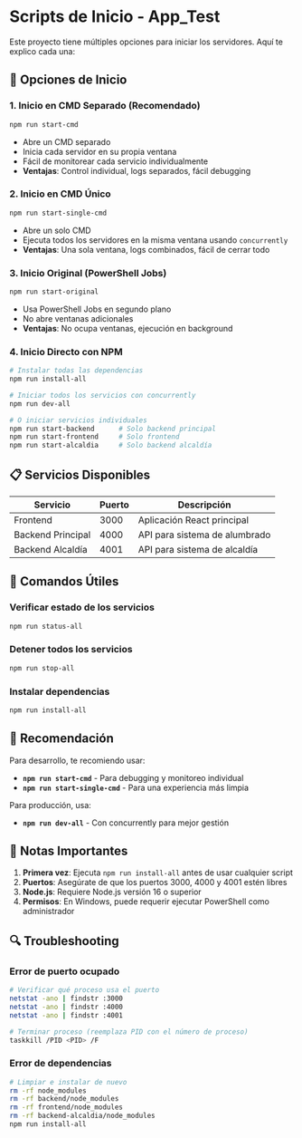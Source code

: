 # Scripts de Inicio - App_Test

Este proyecto tiene múltiples opciones para iniciar los servidores. Aquí te explico cada una:

## 🚀 Opciones de Inicio

### 1. **Inicio en CMD Separado (Recomendado)**
```bash
npm run start-cmd
```
- Abre un CMD separado
- Inicia cada servidor en su propia ventana
- Fácil de monitorear cada servicio individualmente
- **Ventajas**: Control individual, logs separados, fácil debugging

### 2. **Inicio en CMD Único**
```bash
npm run start-single-cmd
```
- Abre un solo CMD
- Ejecuta todos los servidores en la misma ventana usando `concurrently`
- **Ventajas**: Una sola ventana, logs combinados, fácil de cerrar todo

### 3. **Inicio Original (PowerShell Jobs)**
```bash
npm run start-original
```
- Usa PowerShell Jobs en segundo plano
- No abre ventanas adicionales
- **Ventajas**: No ocupa ventanas, ejecución en background

### 4. **Inicio Directo con NPM**
```bash
# Instalar todas las dependencias
npm run install-all

# Iniciar todos los servicios con concurrently
npm run dev-all

# O iniciar servicios individuales
npm run start-backend      # Solo backend principal
npm run start-frontend     # Solo frontend
npm run start-alcaldia     # Solo backend alcaldía
```

## 📋 Servicios Disponibles

| Servicio | Puerto | Descripción |
|----------|--------|-------------|
| Frontend | 3000 | Aplicación React principal |
| Backend Principal | 4000 | API para sistema de alumbrado |
| Backend Alcaldía | 4001 | API para sistema de alcaldía |

## 🔧 Comandos Útiles

### Verificar estado de los servicios
```bash
npm run status-all
```

### Detener todos los servicios
```bash
npm run stop-all
```

### Instalar dependencias
```bash
npm run install-all
```

## 🎯 Recomendación

Para desarrollo, te recomiendo usar:
- **`npm run start-cmd`** - Para debugging y monitoreo individual
- **`npm run start-single-cmd`** - Para una experiencia más limpia

Para producción, usa:
- **`npm run dev-all`** - Con concurrently para mejor gestión

## 🚨 Notas Importantes

1. **Primera vez**: Ejecuta `npm run install-all` antes de usar cualquier script
2. **Puertos**: Asegúrate de que los puertos 3000, 4000 y 4001 estén libres
3. **Node.js**: Requiere Node.js versión 16 o superior
4. **Permisos**: En Windows, puede requerir ejecutar PowerShell como administrador

## 🔍 Troubleshooting

### Error de puerto ocupado
```bash
# Verificar qué proceso usa el puerto
netstat -ano | findstr :3000
netstat -ano | findstr :4000
netstat -ano | findstr :4001

# Terminar proceso (reemplaza PID con el número de proceso)
taskkill /PID <PID> /F
```

### Error de dependencias
```bash
# Limpiar e instalar de nuevo
rm -rf node_modules
rm -rf backend/node_modules
rm -rf frontend/node_modules
rm -rf backend-alcaldia/node_modules
npm run install-all
```



